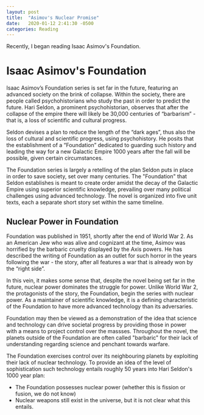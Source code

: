 ```yaml
---
layout: post
title:  "Asimov's Nuclear Promise"
date:   2020-01-12 2:41:30 -0500
categories: Reading
---
```

Recently, I began reading Isaac Asimov's Foundation.

# Isaac Asimov's Foundation
Isaac Asimov’s Foundation series is set far in the future, featuring an advanced society on the brink of collapse. Within the society, there are people called psychohistorians who study the past in order to predict the future. Hari Seldon, a prominent psychohistorian, observes that after the collapse of the empire there will likely be 30,000 centuries of “barbarism” - that is, a loss of scientific and cultural progress.

Seldon devises a plan to reduce the length of the “dark ages”, thus also the loss of cultural and scientific progress, using psychohistory. He posits that the establishment of a “Foundation” dedicated to guarding such history and leading the way for a new Galactic Empire 1000 years after the fall will be possible, given certain circumstances. 

The Foundation series is largely a retelling of the plan Seldon puts in place in order to save society, set over many centuries. The "Foundation" that Seldon establishes is meant to create order amidst the decay of the Galactic Empire using superior scientific knowledge, prevailing over many political challenges using advanced technology. The novel is organized into five unit texts, each a separate short story set within the same timeline.

## Nuclear Power in Foundation
Foundation was published in 1951, shortly after the end of World War 2. As an American Jew who was alive and cognizant at the time, Asimov was horrified by the barbaric cruelty displayed by the Axis powers. He has described the writing of Foundation as an outlet for such horror in the years following the war - the story, after all features a war that is already won by the “right side”.

In this vein, it makes some sense that, despite the novel being set far in the future, nuclear power dominates the struggle for power. Unlike World War 2, the protagonists of the story, the Foundation, begin the series with nuclear power. As a maintainer of scientific knowledge, it is a defining characteristic of the Foundation to have more advanced technology than its adversaries.

Foundation may then be viewed as a demonstration of the idea that science and technology can drive societal progress by providing those in power with a means to project control over the massses. Throughout the novel, the planets outside of the Foundation are often called "barbaric" for their lack of understanding regarding science and penchant towards warfare.

The Foundation exercises control over its neighbouring planets by exploiting their lack of nuclear technology. To provide an idea of the level of sophistication such technology entails roughly 50 years into Hari Seldon's 1000 year plan:
- The Foundation possesses nuclear power (whether this is fission or fusion, we do not know)
- Nuclear weapons still exist in the universe, but it is not clear what this entails.

